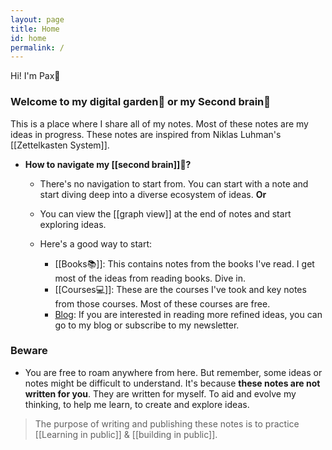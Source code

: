 ```yaml
---
layout: page
title: Home
id: home
permalink: /
---
```

<link rel="shortcut icon" type="image/png" href="assets/favicon.png"

# Hi! I'm Pax🥬

### Welcome to my digital garden🌱 or my Second brain🧠

This is a place where I share all of my notes. Most of these notes are my ideas in progress. These notes are inspired from Niklas Luhman's [[Zettelkasten System]]. 


- **How to navigate my [[second brain]]🧠?**
	- There's no navigation to start from. You can start with a note and start diving deep into a diverse ecosystem of ideas. 
	 **Or**
	- You can view the [[graph view]] at the end of notes and start exploring ideas. 

	- Here's a good way to start:
		- [[Books📚]]: This contains notes from the books I've read. I get most of the ideas from reading books. Dive in.
		- [[Courses💻]]: These are the courses I've took and key notes from those courses. Most of these courses are free.
		- [Blog](https://prakashjoshipax.com): If you are interested in reading more refined ideas, you can go to my blog or subscribe to my newsletter.

### Beware
- You are free to roam anywhere from here. But remember, some ideas or notes might be difficult to understand. It's because **these notes are not written for you**. They are written for myself. To aid and evolve my thinking, to help me learn, to create and explore ideas.

> The purpose of writing and publishing these notes is to practice [[Learning in public]] & [[building in public]].
